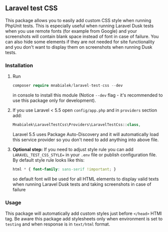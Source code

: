 ## Laravel test CSS

This package allows you to easily add custom CSS style when running PhpUnit tests. This is especially useful when running Laravel Dusk tests when you use remote fonts (for example from Google) and your screenshots will contain blank space instead of font in case of failure. You can also hide some elements if they are not needed for site functionality and you don't want to display them on screenshots when running Dusk tests.

### Installation
 
1. Run
   ```php   
   composer require mnabialek/laravel-test-css --dev
   ```
   
   in console to install this module (Notice `--dev` flag - it's recommended to use this package only for development). 
 
2. If you use Laravel < 5.5 open `config/app.php` and in `providers` section add:
 
   ```php
   Mnabialek\LaravelTestCss\Providers\LaravelTestCss::class,
   ```
     
   Laravel 5.5 uses Package Auto-Discovery and it will automatically load this service provider so you don't need to add anything into above file.
    
3. **Optional step:** If you need to adjust style rule you can add `LARAVEL_TEST_CSS_STYLE=` in your `.env` file or publish configuration file. By default style rule looks like this:

   ```css
   html * { font-family: sans-serif !important; }
   ```
   
   so default font will be used for all HTML elements to display valid texts when running Laravel Dusk tests and taking screenshots in case of failure

### Usage
   
This package will automatically add custom styles just before `</head>` HTMl tag. Be aware this package add stylesheets only when environment is set to `testing` and when response is in `text/html` format.   